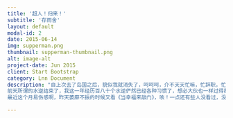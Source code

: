 ```yaml
---
title: '超人！归来！'
subtitle: '存雨舍'
layout: default
modal-id: 2
date: 2015-06-14
img: supperman.png
thumbnail: supperman-thumbnail.png
alt: image-alt
project-date: Jun 2015
client: Start Bootstrap
category: Lnn Document
description: "自上次去了岛国之后，貌似我就消失了，呵呵呵，介不天天忙嘛，忙辞职，忙惹惹，在上线前终于有时间可以过来逗楞逗楞大伙了。
前天所谓的水逆结束了，我这一年经历百八十个水逆俨然已经各种习惯了，想必大伙也一样过得都不是特别好，看啥啥不爽，做啥啥不顺，要钱没前途，要人没理想。万事慢慢来别太急，慢慢来，比较快~
最近这个月易伤感啊，昨天萎靡不振的时候又看《当幸福来敲门》，咳！一点还有些人没看过，没看的推荐看看。其实上帝早就为我们准备好了一切，但不努力的顺其自然的好结果一定是没有的~"

---
```

